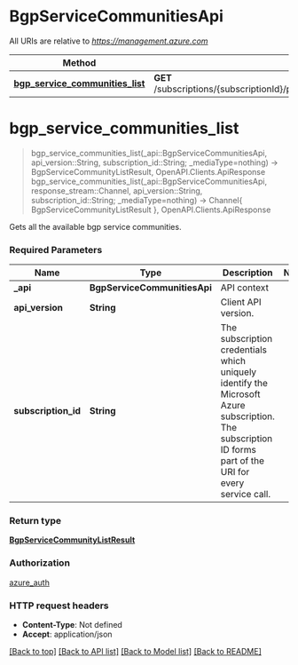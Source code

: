 # BgpServiceCommunitiesApi

All URIs are relative to *https://management.azure.com*

Method | HTTP request | Description
------------- | ------------- | -------------
[**bgp_service_communities_list**](BgpServiceCommunitiesApi.md#bgp_service_communities_list) | **GET** /subscriptions/{subscriptionId}/providers/Microsoft.Network/bgpServiceCommunities | 


# **bgp_service_communities_list**
> bgp_service_communities_list(_api::BgpServiceCommunitiesApi, api_version::String, subscription_id::String; _mediaType=nothing) -> BgpServiceCommunityListResult, OpenAPI.Clients.ApiResponse <br/>
> bgp_service_communities_list(_api::BgpServiceCommunitiesApi, response_stream::Channel, api_version::String, subscription_id::String; _mediaType=nothing) -> Channel{ BgpServiceCommunityListResult }, OpenAPI.Clients.ApiResponse



Gets all the available bgp service communities.

### Required Parameters

Name | Type | Description  | Notes
------------- | ------------- | ------------- | -------------
 **_api** | **BgpServiceCommunitiesApi** | API context | 
**api_version** | **String** | Client API version. |
**subscription_id** | **String** | The subscription credentials which uniquely identify the Microsoft Azure subscription. The subscription ID forms part of the URI for every service call. |

### Return type

[**BgpServiceCommunityListResult**](BgpServiceCommunityListResult.md)

### Authorization

[azure_auth](../README.md#azure_auth)

### HTTP request headers

 - **Content-Type**: Not defined
 - **Accept**: application/json

[[Back to top]](#) [[Back to API list]](../README.md#api-endpoints) [[Back to Model list]](../README.md#models) [[Back to README]](../README.md)

